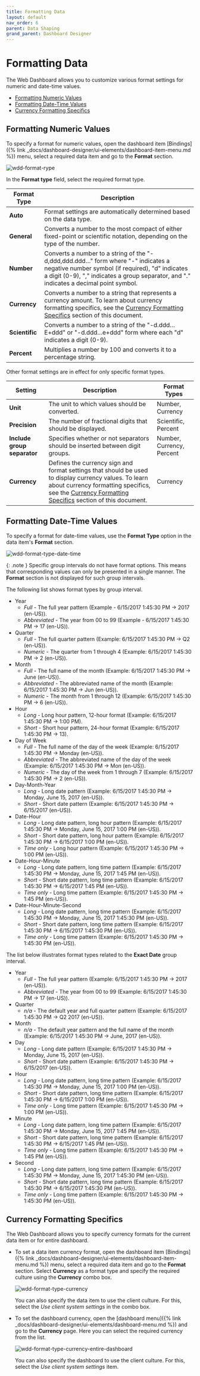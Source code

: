 ```yaml
---
title: Formatting Data
layout: default
nav_order: 6
parent: Data Shaping
grand_parent: Dashboard Designer
---
```

# Formatting Data
The Web Dashboard allows you to customize various format settings for numeric and date-time values.
* [Formatting Numeric Values](#numeric)
* [Formatting Date-Time Values](#datetime)
* [Currency Formatting Specifics](#currency)

## <a name="numeric"/>Formatting Numeric Values
To specify a format for numeric values, open the dashboard item [Bindings]({% link _docs/dashboard-designer/ui-elements/dashboard-item-menu.md %}) menu, select a required data item and go to the **Format** section.

![wdd-format-rype](/assets/images/dashboards/img125536.png)

In the **Format type** field, select the required format type.

| Format Type | Description |
|---|---|
| **Auto** | Format settings are automatically determined based on the data type. |
| **General** | Converts a number to the most compact of either fixed-point or scientific notation, depending on the type of the number. |
| **Number** | Converts a number to a string of the "-d,ddd,ddd.ddd…" form where "-" indicates a negative number symbol (if required), "d" indicates a digit (0-9), "," indicates a group separator, and "." indicates a decimal point symbol. |
| **Currency** | Converts a number to a string that represents a currency amount. To learn about currency formatting specifics, see the [Currency Formatting Specifics](#currency) section of this document. |
| **Scientific** | Converts a number to a string of the "-d.ddd…E+ddd" or "-d.ddd…e+ddd" form where each "d" indicates a digit (0-9). |
| **Percent** | Multiplies a number by 100 and converts it to a percentage string. |

Other format settings are in effect for only specific format types.

| Setting | Description | Format Types |
|---|---|---|
| **Unit** | The unit to which values should be converted. | Number, Currency |
| **Precision** | The number of fractional digits that should be displayed. | Scientific, Percent |
| **Include group separator** | Specifies whether or not separators should be inserted between digit groups. | Number, Currency, Percent |
| **Currency** | Defines the currency sign and format settings that should be used to display currency values. To learn about currency formatting specifics, see the [Currency Formatting Specifics](#currency) section of this document. | Currency |

## <a name="datetime"/>Formatting Date-Time Values
To specify a format for date-time values, use the **Format Type** option in the data item's **Format** section.

![wdd-format-type-date-time](/assets/images/dashboards/img124765.png)

{: .note }
Specific group intervals do not have format options. This means that corresponding values can only be presented in a single manner. The **Format** section is not displayed for such group intervals.

The following list shows format types by group interval.
* Year
	* _Full_ - The full year pattern (Example - 6&#47;15&#47;2017 1:45:30 PM -&gt; 2017 (en-US)).
	* _Abbreviated_ - The year from 00 to 99 (Example - 6&#47;15&#47;2017 1:45:30 PM -&gt; 17 (en-US)).
* Quarter
	* _Full_ - The full quarter pattern (Example: 6&#47;15&#47;2017 1:45:30 PM -&gt; Q2 (en-US)).
	* _Numeric_ - The quarter from 1 through 4 (Example: 6&#47;15&#47;2017 1:45:30 PM -&gt; 2 (en-US)).
* Month
	* _Full_ - The full name of the month (Example: 6&#47;15&#47;2017 1:45:30 PM -&gt; June (en-US)).
	* _Abbreviated_ - The abbreviated name of the month (Example: 6&#47;15&#47;2017 1:45:30 PM -&gt; Jun (en-US)).
	* _Numeric_ - The month from 1 through 12 (Example: 6&#47;15&#47;2017 1:45:30 PM -&gt; 6 (en-US)).
* Hour
	* _Long_ - Long hour pattern, 12-hour format (Example: 6&#47;15&#47;2017 1:45:30 PM -&gt; 1:00 PM).
	* _Short_ - Short hour pattern, 24-hour format (Example: 6&#47;15&#47;2017 1:45:30 PM -&gt; 13).
* Day of Week
	* _Full_ - The full name of the day of the week (Example: 6&#47;15&#47;2017 1:45:30 PM -&gt; Monday (en-US)).
	* _Abbreviated_ - The abbreviated name of the day of the week (Example: 6&#47;15&#47;2017 1:45:30 PM -&gt; Mon (en-US)).
	* _Numeric_ - The day of the week from 1 through 7 (Example: 6&#47;15&#47;2017 1:45:30 PM -&gt; 2 (en-US)).
* Day-Month-Year
	* _Long_ - Long date pattern (Example: 6&#47;15&#47;2017 1:45:30 PM -&gt; Monday, June 15, 2017 (en-US)).
	* _Short_ - Short date pattern (Example: 6&#47;15&#47;2017 1:45:30 PM -&gt; 6&#47;15&#47;2017 (en-US)).
* Date-Hour
	* _Long_ - Long date pattern, long hour pattern (Example: 6&#47;15&#47;2017 1:45:30 PM -&gt; Monday, June 15, 2017 1:00 PM (en-US)).
	* _Short_ - Short date pattern, long hour pattern (Example: 6&#47;15&#47;2017 1:45:30 PM -&gt; 6&#47;15&#47;2017 1:00 PM (en-US)).
	* _Time only_ - Long hour pattern (Example: 6&#47;15&#47;2017 1:45:30 PM -&gt; 1:00 PM (en-US)).
* Date-Hour-Minute
	* _Long_ - Long date pattern, long time pattern (Example: 6&#47;15&#47;2017 1:45:30 PM -&gt; Monday, June 15, 2017 1:45 PM (en-US)).
	* _Short_ - Short date pattern, long time pattern (Example: 6&#47;15&#47;2017 1:45:30 PM -&gt; 6&#47;15&#47;2017 1:45 PM (en-US)).
	* _Time only_ - Long time pattern (Example: 6&#47;15&#47;2017 1:45:30 PM -&gt; 1:45 PM (en-US)).
* Date-Hour-Minute-Second
	* _Long_ - Long date pattern, long time pattern (Example: 6&#47;15&#47;2017 1:45:30 PM -&gt; Monday, June 15, 2017 1:45:30 PM (en-US)).
	* _Short_ - Short date pattern, long time pattern (Example: 6&#47;15&#47;2017 1:45:30 PM -&gt; 6&#47;15&#47;2017 1:45:30 PM (en-US)).
	* _Time only_ - Long time pattern (Example: 6&#47;15&#47;2017 1:45:30 PM -&gt; 1:45:30 PM (en-US)).

The list below illustrates format types related to the **Exact Date** group interval.
* Year
	* _Full_ - The full year pattern (Example: 6/15/2017 1:45:30 PM -> 2017 (en-US)).
	* _Abbreviated_ - The year from 00 to 99 (Example: 6/15/2017 1:45:30 PM -> 17 (en-US)).
* Quarter
	* _n/a_ - The default year and full quarter pattern (Example: 6/15/2017 1:45:30 PM -> Q2 2017 (en-US)).
* Month
	* _n/a_ - The default year pattern and the full name of the month (Example: 6/15/2017 1:45:30 PM -> June, 2017 (en-US)).
* Day
	* _Long_ - Long date pattern (Example: 6/15/2017 1:45:30 PM -> Monday, June 15, 2017 (en-US)).
	* _Short_ - Short date pattern (Example: 6/15/2017 1:45:30 PM -> 6/15/2017 (en-US)).
* Hour
	* _Long_ - Long date pattern, long time pattern (Example: 6/15/2017 1:45:30 PM -> Monday, June 15, 2017 1:00 PM (en-US)).
	* _Short_ - Short date pattern, long time pattern (Example: 6/15/2017 1:45:30 PM -> 6/15/2017 1:00 PM (en-US)).
	* _Time only_ - Long time pattern (Example: 6/15/2017 1:45:30 PM -> 1:00 PM (en-US)).
* Minute
	* _Long_ - Long date pattern, long time pattern (Example: 6&#47;15&#47;2017 1:45:30 PM -&gt; Monday, June 15, 2017 1:45 PM (en-US)).
	* _Short_ - Short date pattern, long time pattern (Example: 6&#47;15&#47;2017 1:45:30 PM -&gt; 6&#47;15&#47;2017 1:45 PM (en-US)).
	* _Time only_ - Long time pattern (Example: 6&#47;15&#47;2017 1:45:30 PM -&gt; 1:45 PM (en-US)).
* Second
	* _Long_ - Long date pattern, long time pattern (Example: 6&#47;15&#47;2017 1:45:30 PM -&gt; Monday, June 15, 2017 1:45:30 PM (en-US)).
	* _Short_ - Short date pattern, long time pattern (Example: 6&#47;15&#47;2017 1:45:30 PM -&gt; 6&#47;15&#47;2017 1:45:30 PM (en-US)).
	* _Time only_ - Long time pattern (Example: 6&#47;15&#47;2017 1:45:30 PM -&gt; 1:45:30 PM (en-US)).

## <a name="currency"/>Currency Formatting Specifics
The Web Dashboard allows you to specify currency formats for the current data item or for entire dashboard.
* To set a data item currency format, open the dashboard item [Bindings]({% link _docs/dashboard-designer/ui-elements/dashboard-item-menu.md %}) menu, select a required data item and go to the **Format** section. Select **Currency** as a format type and specify the required culture using the **Currency** combo box.
	
	![wdd-format-type-currency](/assets/images/dashboards/img126159.png)
	
	You can also specify the data item to use the client culture. For this, select the _Use client system settings_ in the combo box.
* To set the dashboard currency, open the [dashboard menu]({% link _docs/dashboard-designer/ui-elements/dashboard-menu.md %}) and go to the **Currency** page. Here you can select the required currency from the list.
	
	![wdd-format-type-currency-entire-dashboard](/assets/images/dashboards/img124766.png)
	
	You can also specify the dashboard to use the client culture. For this, select the _Use client system settings_ item.